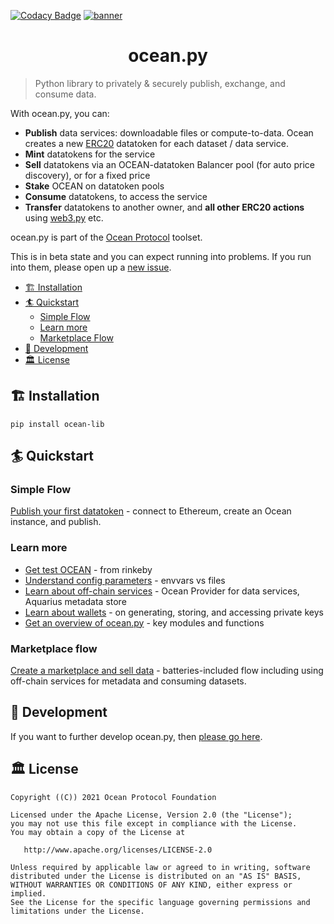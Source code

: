
[![Codacy Badge](https://api.codacy.com/project/badge/Grade/2f4be1e422ca43b19c506ec97bebd9eb)](https://app.codacy.com/gh/oceanprotocol/ocean.py?utm_source=github.com&utm_medium=referral&utm_content=oceanprotocol/ocean.py&utm_campaign=Badge_Grade_Settings)
[![banner](https://raw.githubusercontent.com/oceanprotocol/art/master/github/repo-banner%402x.png)](https://oceanprotocol.com)

<h1 align="center">ocean.py</h1>

> Python library to privately & securely publish, exchange, and consume data.

With ocean.py, you can:
- **Publish** data services: downloadable files or compute-to-data. 
Ocean creates a new [ERC20](https://github.com/ethereum/EIPs/blob/7f4f0377730f5fc266824084188cc17cf246932e/EIPS/eip-20.md) 
datatoken for each dataset / data service.
- **Mint** datatokens for the service
- **Sell** datatokens via an OCEAN-datatoken Balancer pool (for auto price discovery), or for a fixed price
- **Stake** OCEAN on datatoken pools
- **Consume** datatokens, to access the service
- **Transfer** datatokens to another owner, and **all other ERC20 actions** 
using [web3.py](https://web3py.readthedocs.io/en/stable/examples.html#working-with-an-erc20-token-contract) etc.

ocean.py is part of the [Ocean Protocol](https://www.oceanprotocol.com) toolset.

This is in beta state and you can expect running into problems. If you run into them, please open up a [new issue](/issues).

- [🏗 Installation](#-installation)
- [🏄 Quickstart](#-quickstart)
  - [Simple Flow](#simple-flow)
  - [Learn more](#learn-more)
  - [Marketplace Flow](#marketplace-flow)
- [🦑 Development](#-development)
- [🏛 License](#-license)

## 🏗 Installation

```pip install ocean-lib```

## 🏄 Quickstart

### Simple Flow

[Publish your first datatoken](READMEs/datatokens_flow.md) - connect to Ethereum, create an Ocean instance, and publish.

### Learn more

- [Get test OCEAN](READMEs/get_test_OCEAN.md) - from rinkeby
- [Understand config parameters](READMEs/parameters.md) - envvars vs files 
- [Learn about off-chain services](READMEs/services.md) - Ocean Provider for data services, Aquarius metadata store
- [Learn about wallets](READMEs/wallets.md) - on generating, storing, and accessing private keys
- [Get an overview of ocean.py](READMEs/overview.md) - key modules and functions

### Marketplace flow

[Create a marketplace and sell data](READMEs/marketplace_flow.md) - batteries-included flow including using off-chain services for metadata and consuming datasets.

## 🦑 Development

If you want to further develop ocean.py, then [please go here](READMEs/developers.md).

## 🏛 License

```
Copyright ((C)) 2021 Ocean Protocol Foundation

Licensed under the Apache License, Version 2.0 (the "License");
you may not use this file except in compliance with the License.
You may obtain a copy of the License at

   http://www.apache.org/licenses/LICENSE-2.0

Unless required by applicable law or agreed to in writing, software
distributed under the License is distributed on an "AS IS" BASIS,
WITHOUT WARRANTIES OR CONDITIONS OF ANY KIND, either express or implied.
See the License for the specific language governing permissions and
limitations under the License.
```
